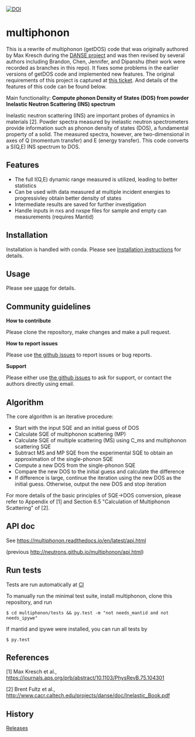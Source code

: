 
<!---
[Build Status] TODO
[Coverage Status] TODO
-->

[![DOI](http://joss.theoj.org/papers/10.21105/joss.00440/status.svg)](https://doi.org/10.21105/joss.00440)

# multiphonon
This is a rewrite of multiphonon (getDOS) code that was originally authored by
Max Kresch during the [DANSE project](http://danse.us/) and
was then revised by several authors including Brandon, Chen, Jennifer, and Dipanshu
(their work were recorded as branches in this repo).
It fixes some problems in the earlier versions of getDOS code and implemented new features.
The original requirements of this project is captured at [this ticket](https://github.com/sns-chops/multiphonon/issues/32).
And details of the features of this code can be found below.

Main functionality: **Compute phonon Density of States (DOS) from powder Inelastic Neutron Scattering (INS) spectrum**

Inelastic neutron scattering (INS) are important probes of dynamics in materials [2].  Powder spectra measured by inelastic neutron spectrometers provide information such as phonon density of states (DOS), a fundamental property of a solid.
The measured spectra, however, are two-dimensional in axes of Q (momentum transfer) and E (energy transfer).
This code converts a S(Q,E) INS spectrum to DOS.

## Features

* The full I(Q,E) dynamic range measured is utilized, leading to better statistics
* Can be used with data measured at multiple incident energies to progressivley obtain better density of states
* Intermediate results are saved for further investigation
* Handle inputs in nxs and nxspe files for sample and empty can measurements (requires Mantid)

## Installation

Installation is handled with conda. Please see [Installation instructions](https://sns-chops.github.io/multiphonon/installation.html) for details.

## Usage

Please see [usage](https://sns-chops.github.io/multiphonon/usage.html) for details.

## Community guidelines

**How to contribute**

Please clone the repository, make changes and make a pull request.

**How to report issues**

Please use [the github issues](https://github.com/neutrons/multiphonon/issues) to report issues or bug reports.

**Support**

Please either use [the github issues](https://github.com/neutrons/multiphonon/issues) to ask for support, or contact the authors directly using email.


## Algorithm
The core algorithm is an iterative procedure:
- Start with the input SQE and an initial guess of DOS
- Calculate SQE of multiphonon scattering (MP)
- Calculate SQE of multiple scattering (MS) using C\_ms and multiphonon scattering SQE
- Subtract MS and MP SQE from the experimental SQE to obtain an approximation of the single-phonon SQE
- Compute a new DOS from the single-phonon SQE
- Compare the new DOS to the initial guess and calculate the difference
- If difference is large, continue the iteration using the new DOS as the initial guess. Otherwise, output the new DOS and stop iteration

For more details of the basic principles of SQE->DOS conversion, please refer to Appendix of [1] and Section 6.5 "Calculation of Multiphonon Scattering" of [2].

## API doc
See https://multiphonon.readthedocs.io/en/latest/api.html

(previous http://neutrons.github.io/multiphonon/api.html)

## Run tests
Tests are run automatically at [CI](https://github.com/neutrons/multiphonon/actions)


To manually run the minimal test suite, install multiphonon, clone this repository, and run

    $ cd multiphonon/tests && py.test -m "not needs_mantid and not needs_ipywe"

If mantid and ipywe were installed, you can run all tests by

    $ py.test

## References
[1] Max Kresch et al., https://journals.aps.org/prb/abstract/10.1103/PhysRevB.75.104301

[2] Brent Fultz et al., http://www.cacr.caltech.edu/projects/danse/doc/Inelastic_Book.pdf

## History
[Releases](https://github.com/sns-chops/multiphonon/releases)
